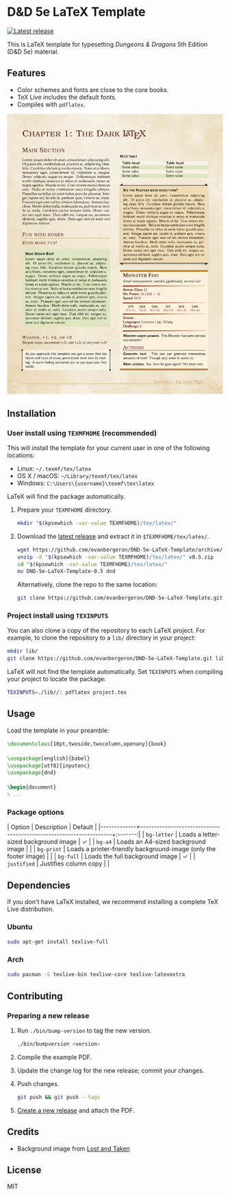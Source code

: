 # D&D 5e LaTeX Template

[![Latest release](https://img.shields.io/github/release/evanbergeron/DND-5e-LaTeX-Template/all.svg)](https://github.com/evanbergeron/DND-5e-LaTeX-Template/releases/latest)

This is LaTeX template for typesetting *Dungeons & Dragons* 5th Edition (D&D 5e) material.

## Features

* Color schemes and fonts are close to the core books.
* TeX Live includes the default fonts.
* Compiles with `pdflatex`.

![Preview](https://github.com/evanbergeron/DND-5e-LaTeX-Template/raw/master/scrot.png)

## Installation

### User install using `TEXMFHOME` (recommended)

This will install the template for your current user in one of the following locations:

* Linux: `~/.texmf/tex/latex`
* OS X / macOS: `~/Library/texmf/tex/latex`
* Windows: `C:\Users\{username}\texmf\tex\latex`

LaTeX will find the package automatically.

1. Prepare your `TEXMFHOME` directory.

    ```sh
    mkdir "$(kpsewhich -var-value TEXMFHOME)/tex/latex/"
    ```
2. Download the [latest release](https://github.com/evanbergeron/DND-5e-LaTeX-Template/releases/latest) and extract it in `$TEXMFHOME/tex/latex/`.

    ```sh
    wget https://github.com/evanbergeron/DND-5e-LaTeX-Template/archive/v0.5.zip
    unzip -d "$(kpsewhich -var-value TEXMFHOME)/tex/latex/" v0.5.zip
    cd "$(kpsewhich -var-value TEXMFHOME)/tex/latex/"
    mv DND-5e-LaTeX-Template-0.5 dnd
    ```

    Alternatively, clone the repo to the same location:

    ```sh
    git clone https://github.com/evanbergeron/DND-5e-LaTeX-Template.git "$(kpsewhich -var-value TEXMFHOME)/tex/latex/dnd"
    ```

### Project install using `TEXINPUTS`

You can also clone a copy of the repository to each LaTeX project. For example, to clone the repository to a `lib/` directory in your project:

```sh
mkdir lib/
git clone https://github.com/evanbergeron/DND-5e-LaTeX-Template.git lib/dnd
```

LaTeX will not find the template automatically. Set `TEXINPUTS` when compiling your project to locate the package:

```sh
TEXINPUTS=./lib//: pdflatex project.tex
```

## Usage

Load the template in your preamble:

```tex
\documentclass[10pt,twoside,twocolumn,openany]{book}

\usepackage[english]{babel}
\usepackage[utf8]{inputenc}
\usepackage{dnd}

\begin{document}
% ...
```

### Package options

| Option      | Description                                                       | Default |
|-------------+-------------------------------------------------------------------+:-------:|
| `bg-letter` | Loads a letter-sized background image                             |    ✓    |
| `bg-a4`     | Loads an A4-sized background image                                |         |
| `bg-print`  | Loads a printer-friendly background-image (only the footer image) |         |
| `bg-full`   | Loads the full background image                                   |    ✓    |
| `justified` | Justifies column copy                                             |         |

## Dependencies

If you don't have LaTeX installed, we recommend installing a complete TeX Live distribution.

### Ubuntu

```sh
sudo apt-get install texlive-full
```

### Arch

```sh
sudo pacman -S texlive-bin texlive-core texlive-latexextra
```

## Contributing

### Preparing a new release

1. Run `./bin/bump-version` to tag the new version.

    ```sh
    ./bin/bumpversion <version>
    ```
2. Compile the example PDF.
3. Update the change log for the new release; commit your changes.
4. Push changes.

    ```sh
    git push && git push --tags
    ```
5. [Create a new release](https://help.github.com/articles/creating-releases/) and attach the PDF.

## Credits

* Background image from [Lost and Taken](https://lostandtaken.com/)

## License

MIT
